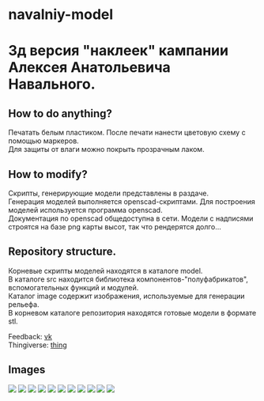 # navalniy-model

3д версия "наклеек" кампании Алексея Анатольевича Навального.
=============================================================

How to do anything?
-------------------
Печатать белым пластиком. После печати нанести цветовую схему с помощью маркеров.  
Для защиты от влаги можно покрыть прозрачным лаком.  

How to modify?
--------------
Скрипты, генерирующие модели представлены в раздаче.   
Генерация моделей выполняется openscad-скриптами. Для построения моделей используется программа openscad.  
Документация по openscad общедоступна в сети.
Модели с надписями строятся на базе png карты высот, так что рендерятся долго...

Repository structure.
---------------------
Корневые скрипты моделей находятся в каталоге model.  
В каталоге src находится библиотека компонентов-"полуфабрикатов", вспомогательных функций и модулей.  
Каталог image содержит изображения, используемые для генерации рельефа.  
В корневом каталоге репозитория находятся готовые модели в формате stl.  

Feedback: [vk](https://vk.com/mirkei)  
Thingiverse: [thing](http://www.thingiverse.com/thing:2265261)  

Images
------
![](./docs/im8.jpg)
![](./docs/im11.jpg)
![](./docs/im1.jpg)
![](./docs/im10.jpg)
![](./docs/im2.jpg)
![](./docs/im3.jpg)
![](./docs/im4.jpg)
![](./docs/im5.jpg)
![](./docs/im6.jpg)
![](./docs/im7.jpg)
![](./docs/im9.jpg)
